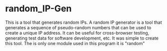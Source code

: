 # random_IP-Gen
This is a tool that generates random IPs. A random IP generator is a tool  that generates a sequence of pseudo-random numbers that can be used to create a unique IP address. It can be useful for cross-browser testing, generating test data for software development, etc. 
It was simple to create this tool. The is only one module used in this program it is "random"
